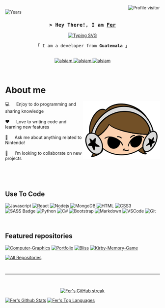 <a href="https://komarev.com/ghpvc/?username=alsiam">
  <img align="right" src="https://komarev.com/ghpvc/?username=feresq&label=Visitors&color=226946&style=flat" alt="Profile visitor" />
</a>

![Years](https://img.shields.io/badge/Years_active-4_years-226946)

<!-- Intro  -->
<h3 align="center">
        <samp>&gt; Hey There!, I am
                <b><a target="_blank" href="https://fer-esq.web.app">Fer</a></b>
        </samp>
</h3>

<p align="center">
  <a href="https://git.io/typing-svg"><img src="https://readme-typing-svg.herokuapp.com?font=Fira+Code&weight=500&size=15&pause=1000&color=226946&center=true&vCenter=true&random=false&width=435&lines=Frontend+Development;Backend+Development;Project+Development;Project+Managment" alt="Typing SVG" /></a>
</p>

<p align="center"> 
  <samp>
    「 I am a developer from <b>Guatemala</b> 」
    <br>
    <br>
  </samp>
</p>

<p align="center">
 <a href="https://fer-esq.web.app" target="blank">
  <img src="https://img.shields.io/badge/Website-226946?style=for-the-badge&logo=opera&logoColor=white" alt="alsiam" />
 </a>
 <a href="https://linkedin.com/in/feresq" target="_blank">
  <img src="https://img.shields.io/badge/LinkedIn-0077B5?style=for-the-badge&logo=linkedin&logoColor=white" alt="alsiam"/>
 </a>
 <a href="mailto:feresq.gt@gmail.com" target="_blank">
  <img src="https://img.shields.io/badge/Gmail-DC143C?style=for-the-badge&logo=gmail&logoColor=white" alt="alsiam" />
 </a> 
</p>
<br />

<!-- About Section -->
 # About me
 
<p>
 <img align="right" width="250" src="/assets/headset.png" alt="Me illustration" />
  
 💻 &emsp; Enjoy to do programming and sharing knowledge <br/><br/>
 ❤️ &emsp; Love to writing code and learning new features<br/><br/>
 💬 &emsp; Ask me about anything related to Nintendo!<br/><br/>
 🧩 &emsp; I’m looking to collaborate on new projects

</p>

<br/>
<br/>
<br/>

## Use To Code

![Javascript](https://img.shields.io/badge/Javascript-F0DB4F?style=for-the-badge&label&logo=javascript&logoColor=black)
![React](https://img.shields.io/badge/-React-61DBFB?style=for-the-badge&label&logo=react&logoColor=black)
![Nodejs](https://img.shields.io/badge/Nodejs-3C873A?style=for-the-badge&label&logo=node.js&logoColor=white)
![MongoDB](https://img.shields.io/badge/MongoDB-4EA94B?style=for-the-badge&logo=mongodb&logoColor=white)
![HTML](https://img.shields.io/badge/HTML5-E34F26?style=for-the-badge&logo=html5&logoColor=white)
![CSS3](https://img.shields.io/badge/CSS3-1572B6?style=for-the-badge&logo=css3&logoColor=white)
![SASS Badge](https://img.shields.io/badge/Sass-CC6699?style=for-the-badge&logo=sass&logoColor=white)
![Python](https://img.shields.io/badge/Python-4B8BBE?style=for-the-badge&logo=python&logoColor=white)
![C#](https://img.shields.io/badge/CSharp-800080?style=for-the-badge&logo=csharp&logoColor=white)
![Bootstrap](https://img.shields.io/badge/Bootstrap-563D7C?style=for-the-badge&logo=bootstrap&logoColor=white)
![Markdown](https://img.shields.io/badge/Markdown-000000?style=for-the-badge&logo=markdown&logoColor=white)
![VSCode](https://img.shields.io/badge/Visual_Studio-0078d7?style=for-the-badge&logo=visual%20studio&logoColor=white)
![Git](https://img.shields.io/badge/Git-F05032?style=for-the-badge&logo=git&logoColor=white)

<br/>

## Featured repositories
[![Computer-Graphics](https://github-readme-stats.vercel.app/api/pin/?username=feresq&repo=computer-graphics&border_color=226946&bg_color=0D1117&title_color=C9D1D9&text_color=8B949E&icon_color=226946)](https://github.com/FerEsq/Computer-Graphics)
[![Portfolio](https://github-readme-stats.vercel.app/api/pin/?username=feresq&repo=portfolio&border_color=226946&bg_color=0D1117&title_color=C9D1D9&text_color=8B949E&icon_color=226946)](https://github.com/FerEsq/Portfolio)
[![Bliss](https://github-readme-stats.vercel.app/api/pin/?username=franzcastillo&repo=bliss&border_color=226946&bg_color=0D1117&title_color=C9D1D9&text_color=8B949E&icon_color=226946)](https://github.com/FranzCastillo/Bliss)
[![Kirby-Memory-Game](https://github-readme-stats.vercel.app/api/pin/?username=feresq&repo=kirby-memory-game&border_color=226946&bg_color=0D1117&title_color=C9D1D9&text_color=8B949E&icon_color=226946)](https://github.com/FerEsq/Kirby-Memory-Game)

<p align="left">
  <a href="https://github.com/feresq?tab=repositories" target="_blank"><img alt="All Repositories" title="All Repositories" src="https://img.shields.io/badge/-All%20Repos-226946?style=for-the-badge&logo=koding&logoColor=white"/></a>
</p>

<br/>
<hr/>
<br/>

<p align="center">
  <a href="https://github.com/feresq">
    <img src="https://github-readme-streak-stats.herokuapp.com/?user=feresq&theme=soft-green&border=226946&background=0D1117&stroke=96CDCA&ring=226946&fire=226946&currStreakNum=226946&sideNums=226946&currStreakLabel=226946&sideLabels=226946&dates=96CDCA" alt="Fer's GitHub streak"/>
  </a>
</p>

<p align="center">
  </a>
</p>

<a> 
    <a href="https://github.com/feresq"><img alt="Fer's Github Stats" src="https://denvercoder1-github-readme-stats.vercel.app/api?username=feresq&show_icons=true&count_private=true&theme=gotham&border_color=226946&bg_color=0D1117&title_color=226946&icon_color=226946" height="192px" width="49.5%"/></a>
  <a href="https://github.com/feresq"><img alt="Fer's Top Languages" src="https://denvercoder1-github-readme-stats.vercel.app/api/top-langs/?username=feresq&langs_count=4&layout=compact&theme=gotham&border_color=226946&bg_color=0D1117&title_color=226946&icon_color=226946" height="192px" width="49.5%"/></a>
  <br/>
</a>


